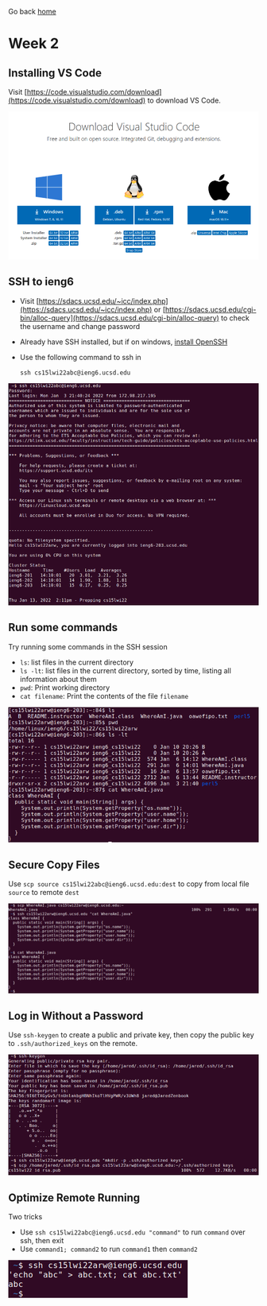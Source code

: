 Go back [home](index.md)

# Week 2

## Installing VS Code

Visit [https://code.visualstudio.com/download](https://code.visualstudio.com/download) to download VS Code.

![Download Page](assets/week2/download-vs-code.png)

## SSH to ieng6

- Visit [https://sdacs.ucsd.edu/~icc/index.php](https://sdacs.ucsd.edu/~icc/index.php) or [https://sdacs.ucsd.edu/cgi-bin/alloc-query](https://sdacs.ucsd.edu/cgi-bin/alloc-query) to check the username and change password
- Already have SSH installed, but if on windows, [install OpenSSH](https://docs.microsoft.com/en-us/windows-server/administration/openssh/openssh_install_firstuse)
- Use the following command to ssh in

  ```
  ssh cs15lwi22abc@ieng6.ucsd.edu
  ```

![SSH Success in Terminal](assets/week2/ssh-success.png)

## Run some commands

Try running some commands in the SSH session

- `ls`: list files in the current directory
- `ls -lt`: list files in the current directory, sorted by time, listing all information about them
- `pwd`: Print working directory
- `cat filename`: Print the contents of the file `filename`

![SSH Commands](assets/week2/try-commands.png)

## Secure Copy Files

Use `scp source cs15lwi22abc@ieng6.ucsd.edu:dest` to copy from local file `source` to remote `dest`

![SCP secure copy](assets/week2/scp.png)

## Log in Without a Password

Use `ssh-keygen` to create a public and private key, then copy the public key to `.ssh/authorized_keys` on the remote.

![SSH Keygen](assets/week2/ssh-keygen.png)

## Optimize Remote Running

Two tricks

- Use `ssh cs15lwi22abc@ieng6.ucsd.edu "command"` to run `command` over ssh, then exit
- Use `command1; command2` to run `command1` then `command2`

![Optimize](assets/week2/optimize.png)
